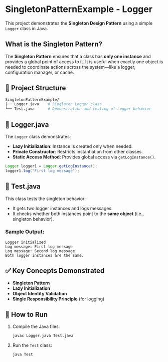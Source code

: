 
# SingletonPatternExample - Logger

This project demonstrates the **Singleton Design Pattern** using a simple `Logger` class in Java.

##  What is the Singleton Pattern?

The **Singleton Pattern** ensures that a class has **only one instance** and provides a global point of access to it. It is useful when exactly one object is needed to coordinate actions across the system—like a logger, configuration manager, or cache.

## 📂 Project Structure

```bash
SingletonPatternExample/
├── Logger.java    # Singleton Logger class
└── Test.java      # Demonstration and testing of Logger behavior
```

## 📄 Logger.java

The `Logger` class demonstrates:

* **Lazy Initialization**: Instance is created only when needed.
* **Private Constructor**: Restricts instantiation from other classes.
* **Static Access Method**: Provides global access via `getLogInstance()`.

```java
Logger logger1 = Logger.getLogInstance();
logger1.log("First log message");
```

## 📄 Test.java

This class tests the singleton behavior:

* It gets two logger instances and logs messages.
* It checks whether both instances point to the **same object** (i.e., singleton behavior).

### Sample Output:

```
Logger initialized
Log message: First log message
Log message: Second log message
Both logger instances are the same.
```

## ✅ Key Concepts Demonstrated

* **Singleton Pattern**
* **Lazy Initialization**
* **Object Identity Validation**
* **Single Responsibility Principle** (for logging)

## 🚀 How to Run

1. Compile the Java files:

   ```bash
   javac Logger.java Test.java
   ```

2. Run the `Test` class:

   ```bash
   java Test
   ```


